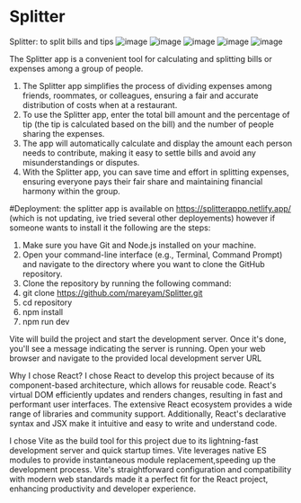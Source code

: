 
# Splitter
Splitter: to split bills and tips
![image](https://github.com/mareyam/Splitter/assets/63284481/11f6f493-69fa-4bde-84f5-08970b7f6086)
![image](https://github.com/mareyam/Splitter/assets/63284481/361052e8-a7f1-4e3e-ab3b-174b9a834d47)
![image](https://github.com/mareyam/Splitter/assets/63284481/f021e36c-02bd-45af-8689-f9f5f1048bd5)
![image](https://github.com/mareyam/Splitter/assets/63284481/ef62ddb6-35f6-4e2d-8749-ca3b2f17043d)
![image](https://github.com/mareyam/Splitter/assets/63284481/1d249edc-0f11-424b-999f-757681d17135)




The Splitter app is a convenient tool for calculating and splitting bills or expenses among a group of people. 

1. The Splitter app simplifies the process of dividing expenses among friends, roommates, or colleagues, ensuring a fair and accurate distribution of costs when at a restaurant.
2. To use the Splitter app, enter the total bill amount and the percentage of tip (the tip is calculated based on the bill) and the number of people sharing the expenses.
3. The app will automatically calculate and display the amount each person needs to contribute, making it easy to settle bills and avoid any misunderstandings or disputes.
4. With the Splitter app, you can save time and effort in splitting expenses, ensuring everyone pays their fair share and maintaining financial harmony within the group.

#Deployment:
the splitter app is available on https://splitterappp.netlify.app/ (which is not updating, ive tried several other deployements)
however if someone wants to install it the following are the steps:

1. Make sure you have Git and Node.js installed on your machine.
2. Open your command-line interface (e.g., Terminal, Command Prompt) and navigate to the directory where you want to clone the GitHub repository.
3. Clone the repository by running the following command:
4.   git clone https://github.com/mareyam/Splitter.git
5.   cd repository
6.   npm install
7.   npm run dev

Vite will build the project and start the development server. Once it's done, you'll see a message indicating the server is running.
Open your web browser and navigate to the provided local development server URL 


Why I chose React?
I chose React to develop this project because of its component-based architecture, which allows for reusable code. React's virtual DOM efficiently updates and renders changes, resulting in fast and performant user interfaces. The extensive React ecosystem provides a wide range of libraries and community support. Additionally, React's declarative syntax and JSX make it intuitive and easy to write and understand code.

I chose Vite as the build tool for this project due to its lightning-fast development server and quick startup times. Vite leverages native ES modules to provide instantaneous module replacement,speeding up the development process. Vite's straightforward configuration and compatibility with modern web standards made it a perfect fit for the React project, enhancing productivity and developer experience.
